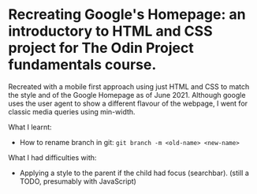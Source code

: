 # Recreating Google's Homepage: an introductory to HTML and CSS project for The Odin Project fundamentals course.

Recreated with a mobile first approach using just HTML and CSS to match the
style and of the Google Homepage as of June 2021. Although google uses the user
agent to show a different flavour of the webpage, I went for classic media
queries using min-width.

What I learnt:
- How to rename branch in git: `git branch -m <old-name> <new-name>`

What I had difficulties with:
- Applying a style to the parent if the child had focus (searchbar). (still a
  TODO, presumably with JavaScript)
